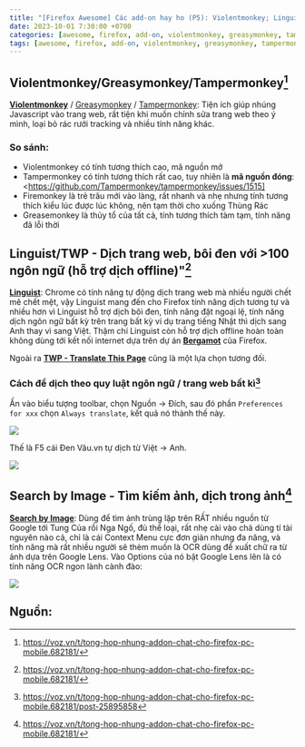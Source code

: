 ```yaml
---
title: "[Firefox Awesome] Các add-on hay ho (P5): Violentmonkey; Linguist, Search by Image"
date: 2023-10-01 7:30:00 +0700
categories: [awesome, firefox, add-on, violentmonkey, greasymonkey, tampermonkey, linguist, search by image]
tags: [awesome, firefox, add-on, violentmonkey, greasymonkey, tampermonkey, linguist, search by image]     ## TAG names should always be lowercase
---
```

## Violentmonkey/Greasymonkey/Tampermonkey[^footnote]

**[Violentmonkey](https://addons.mozilla.org/en-US/firefox/addon/violentmonkey/)** / [Greasymonkey](https://addons.mozilla.org/en-US/firefox/addon/greasemonkey/) / [Tampermonkey](https://addons.mozilla.org/en-US/firefox/addon/tampermonkey/): Tiện ích giúp nhúng Javascript vào trang web, rất tiện khi muốn chỉnh sửa trang web theo ý mình, loại bỏ rác rưởi tracking và nhiều tính năng khác.

### So sánh:
- Violentmonkey có tính tương thích cao, mã nguồn mở
- Tampermonkey có tính tương thích rất cao, tuy nhiên là **<span style="color:=rgb(226, 80, 65)">mã nguồn đóng</span>**: <https://github.com/Tampermonkey/tampermonkey/issues/1515]
- Firemonkey là trẻ trâu mới vào làng, rất nhanh và nhẹ nhưng tính tương thích kiểu lúc được lúc không, nên tạm thời cho xuống Thùng Rác
- Greasemonkey là thủy tổ của tất cả, tính tương thích tàm tạm, tính năng đã lỗi thời

## Linguist/TWP - Dịch trang web, bôi đen với >100 ngôn ngữ (hỗ trợ dịch offline)"[^footnote]
[**Linguist**](https://addons.mozilla.org/addon/linguist-translator/): Chrome có tính năng tự động dịch trang web mà nhiều người chết mê chết mệt, vậy Linguist mang đến cho Firefox tính năng dịch tương tự và nhiều hơn vì Linguist hỗ trợ dịch bôi đen, tính năng đặt ngoại lệ, tính năng dịch ngôn ngữ bất kỳ trên trang bất kỳ ví dụ trang tiếng Nhật thì dịch sang Anh thay vì sang Việt. Thậm chí Linguist còn hỗ trợ dịch offline hoàn toàn không dùng tới kết nối internet dựa trên dự án [**Bergamot**](https://github.com/browsermt/bergamot-translator) của Firefox.

Ngoài ra [**TWP - Translate This Page**](https://addons.mozilla.org/en-US/firefox/addon/traduzir-paginas-web/) cũng là một lựa chọn tương đối.

### Cách để dịch theo quy luật ngôn ngữ / trang web bất kì[^fn-nth-2]

Ấn vào biểu tượng toolbar, chọn Nguồn -> Đích, sau đó phần `Preferences for xxx` chọn `Always translate`, kết quả nó thành thế này.

![](https://voz.vn/attachments/1686573899994-png.1891148/)

Thế là F5 cái Đen Vâu.vn tự dịch từ Việt -> Anh.

![](https://voz.vn/attachments/1686573966841-png.1891151/)

## Search by Image - Tìm kiếm ảnh, dịch trong ảnh[^footnote]
[**Search by Image**](https://addons.mozilla.org/en-US/firefox/addon/search_by_image/): Dùng để tìm ảnh trùng lặp trên RẤT nhiều nguồn từ Google tới Tung Của rồi Nga Ngố, đủ thể loại, rất nhẹ cài vào chả dùng tí tài nguyên nào cả, chỉ là cái Context Menu cực đơn giản nhưng đa năng, và tính năng mà rất nhiều người sẽ thèm muốn là OCR dùng để xuất chữ ra từ ảnh dựa trên Google Lens. Vào Options của nó bật Google Lens lên là có tính năng OCR ngon lành cành đào:

![](https://voz.vn/attachments/1685429291909-png.1865315/)

## Nguồn:
[^footnote]: <https://voz.vn/t/tong-hop-nhung-addon-chat-cho-firefox-pc-mobile.682181/>
[^fn-nth-2]: <https://voz.vn/t/tong-hop-nhung-addon-chat-cho-firefox-pc-mobile.682181/post-25895858>